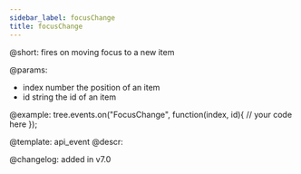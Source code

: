 ```yaml
---
sidebar_label: focusChange
title: focusChange
---          
```


@short: fires on moving focus to a new item

@params:
- index		number			the position of an item
- id		string			the id of an item



@example:
tree.events.on("FocusChange", function(index, id){
    // your code here
});


@template: api_event
@descr:


@changelog: added in v7.0
